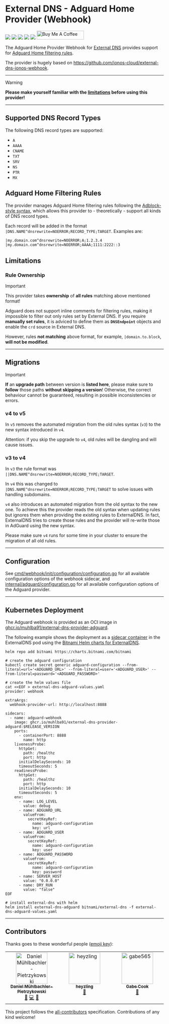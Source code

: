 # External DNS - Adguard Home Provider (Webhook)

[![](https://img.shields.io/github/license/muhlba91/external-dns-provider-adguard?style=for-the-badge)](LICENSE.md)
[![](https://img.shields.io/github/actions/workflow/status/muhlba91/external-dns-provider-adguard/verify.yml?style=for-the-badge)](https://github.com/muhlba91/external-dns-provider-adguard/actions/workflows/verify.yml)
[![](https://img.shields.io/coverallsCoverage/github/muhlba91/external-dns-provider-adguard?style=for-the-badge)](https://github.com/muhlba91/external-dns-provider-adguard/)
[![](https://img.shields.io/github/release-date/muhlba91/external-dns-provider-adguard?style=for-the-badge)](https://github.com/muhlba91/external-dns-provider-adguard/releases)
[![](https://img.shields.io/github/all-contributors/muhlba91/external-dns-provider-adguard?color=ee8449&style=for-the-badge)](#contributors)
<a href="https://www.buymeacoffee.com/muhlba91" target="_blank"><img src="https://cdn.buymeacoffee.com/buttons/default-orange.png" alt="Buy Me A Coffee" height="28" width="150"></a>

The Adguard Home Provider Webhook for [External DNS](https://github.com/kubernetes-sigs/external-dns) provides support for [Adguard Home filtering rules](https://github.com/AdguardTeam/AdGuardHome/wiki/Hosts-Blocklists#adblock-style).

The provider is hugely based on <https://github.com/ionos-cloud/external-dns-ionos-webhook>.

---

> [!WARNING]
> **Please make yourself familiar with the [limitations](#limitations) before using this provider!**

---

## Supported DNS Record Types

The following DNS record types are supported:

- `A`
- `AAAA`
- `CNAME`
- `TXT`
- `SRV`
- `NS`
- `PTR`
- `MX`

## Adguard Home Filtering Rules

The provider manages Adguard Home filtering rules following the [Adblock-style syntax](https://github.com/AdguardTeam/AdGuardHome/wiki/Hosts-Blocklists#adblock-style), which allows this provider to - theoretically - support all kinds of DNS record types.

Each record will be added in the format `|DNS.NAME^dnsrewrite=NOERROR;RECORD_TYPE;TARGET`.
Examples are:

```txt
|my.domain.com^dnsrewrite=NOERROR;A;1.2.3.4
|my.domain.com^dnsrewrite=NOERROR;AAAA;1111:2222::3
```

## Limitations

### Rule Ownership

> [!IMPORTANT]
> This provider takes **ownership** of **all rules** matching above mentioned format!

Adguard does not support inline comments for filtering rules, making it impossible to filter out only rules set by External DNS.
If you require **manually set rules**, it is adviced to define them as **`DNSEndpoint`** objects and enable the `crd` source in External DNS.

However, rules **not matching** above format, for example, `|domain.to.block`, **will not be modified**.

---

## Migrations

> [!IMPORTANT]
> **If** an **upgrade path** between version is **listed here**, please make sure to **follow** those paths **without skipping a version**!
> Otherwise, the correct behaviour cannot be guaranteed, resulting in possible inconsistencies or errors.

### v4 to v5

In `v5` removes the automated migration from the old rules syntax (`v3`) to the new syntax introduced in `v4`.

Attention: if you skip the upgrade to `v4`, old rules will be dangling and will cause issues.

### v3 to v4

In `v3` the rule format was `||DNS.NAME^dnsrewrite=NOERROR;RECORD_TYPE;TARGET`.

In `v4` this was changed to `|DNS.NAME^dnsrewrite=NOERROR;RECORD_TYPE;TARGET` to solve issues with handling subdomains.

`v4` also introduces an automated migration from the old syntax to the new one.
To achieve this the provider reads the old syntax when updating rules but ignores them when providing the existing rules to ExternalDNS.
In fact, ExternalDNS tries to create those rules and the provider will re-write those in AdGuard using the new syntax.

Please make sure `v4` runs for some time in your cluster to ensure the migration of all old rules.

---

## Configuration

See [cmd/webhook/init/configuration/configuration.go](./cmd/webhook/init/configuration/configuration.go) for all available configuration options of the webhook sidecar, and [internal/adguard/configuration.go](./internal/adguard/configuration.go) for all available configuration options of the Adguard provider.

---

## Kubernetes Deployment

The Adguard webhook is provided as an OCI image in [ghcr.io/muhlba91/external-dns-provider-adguard](https://ghcr.io/muhlba91/external-dns-provider-adguard).

The following example shows the deployment as a [sidecar container](https://kubernetes.io/docs/concepts/workloads/pods/#workload-resources-for-managing-pods) in the ExternalDNS pod using the [Bitnami Helm charts for ExternalDNS](https://github.com/bitnami/charts/tree/main/bitnami/external-dns).

```shell
helm repo add bitnami https://charts.bitnami.com/bitnami

# create the adguard configuration
kubectl create secret generic adguard-configuration --from-literal=url='<ADGUARD_URL>' --from-literal=user='<ADGUARD_USER>' --from-literal=password='<ADGUARD_PASSWORD>'

# create the helm values file
cat <<EOF > external-dns-adguard-values.yaml
provider: webhook

extraArgs:
  webhook-provider-url: http://localhost:8888

sidecars:
  - name: adguard-webhook
    image: ghcr.io/muhlba91/external-dns-provider-adguard:$RELEASE_VERSION
    ports:
      - containerPort: 8888
        name: http
    livenessProbe:
      httpGet:
        path: /healthz
        port: http
      initialDelaySeconds: 10
      timeoutSeconds: 5
    readinessProbe:
      httpGet:
        path: /healthz
        port: http
      initialDelaySeconds: 10
      timeoutSeconds: 5
    env:
      - name: LOG_LEVEL
        value: debug
      - name: ADGUARD_URL
        valueFrom:
          secretKeyRef:
            name: adguard-configuration
            key: url
      - name: ADGUARD_USER
        valueFrom:
          secretKeyRef:
            name: adguard-configuration
            key: user
      - name: ADGUARD_PASSWORD
        valueFrom:
          secretKeyRef:
            name: adguard-configuration
            key: password
      - name: SERVER_HOST
        value: "0.0.0.0" 
      - name: DRY_RUN
        value: "false"  
EOF

# install external-dns with helm
helm install external-dns-adguard bitnami/external-dns -f external-dns-adguard-values.yaml
```

---

## Contributors

Thanks goes to these wonderful people ([emoji key](https://allcontributors.org/docs/en/emoji-key)):

<!-- ALL-CONTRIBUTORS-LIST:START - Do not remove or modify this section -->
<!-- prettier-ignore-start -->
<!-- markdownlint-disable -->
<table>
  <tbody>
    <tr>
      <td align="center" valign="top" width="14.28%"><a href="https://muehlbachler.io/"><img src="https://avatars.githubusercontent.com/u/653739?v=4?s=100" width="100px;" alt="Daniel Mühlbachler-Pietrzykowski"/><br /><sub><b>Daniel Mühlbachler-Pietrzykowski</b></sub></a><br /><a href="#maintenance-muhlba91" title="Maintenance">🚧</a> <a href="https://github.com/muhlba91/external-dns-provider-adguard/commits?author=muhlba91" title="Code">💻</a> <a href="https://github.com/muhlba91/external-dns-provider-adguard/commits?author=muhlba91" title="Documentation">📖</a></td>
      <td align="center" valign="top" width="14.28%"><a href="https://github.com/heyzling"><img src="https://avatars.githubusercontent.com/u/30411478?v=4?s=100" width="100px;" alt="heyzling"/><br /><sub><b>heyzling</b></sub></a><br /><a href="https://github.com/muhlba91/external-dns-provider-adguard/commits?author=heyzling" title="Documentation">📖</a></td>
      <td align="center" valign="top" width="14.28%"><a href="https://github.com/gabe565"><img src="https://avatars.githubusercontent.com/u/7717888?v=4?s=100" width="100px;" alt="gabe565"/><br /><sub><b>Gabe Cook</b></sub></a><br /><a href="https://github.com/muhlba91/external-dns-provider-adguard/commits?author=gabe565" title="Ideas">🤔</a></td>
    </tr>
  </tbody>
</table>

<!-- markdownlint-restore -->
<!-- prettier-ignore-end -->

<!-- ALL-CONTRIBUTORS-LIST:END -->

This project follows the [all-contributors](https://github.com/all-contributors/all-contributors) specification. Contributions of any kind welcome!

